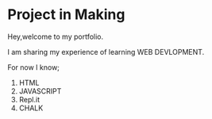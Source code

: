 # Project in Making 

Hey,welcome to my portfolio.

I am sharing my experience of learning WEB DEVLOPMENT.

For now I know;
1. HTML
1. JAVASCRIPT
1. Repl.it
1. CHALK